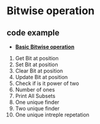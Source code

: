# Bitwise operation

## code example

- **[Basic Bitwise operation](bitOperation.cpp)**

1. Get Bit at position
2. Set Bit at position
3. Clear Bit at position
4. Update Bit at position
5. Check if is it power of two
6. Number of ones
7. Print All Subsets
8. One unique finder
9. Two unique finder
10. One unique intreple repetation